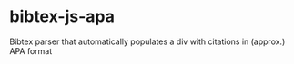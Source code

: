 # bibtex-js-apa
Bibtex parser that automatically populates a div with citations in (approx.) APA format
